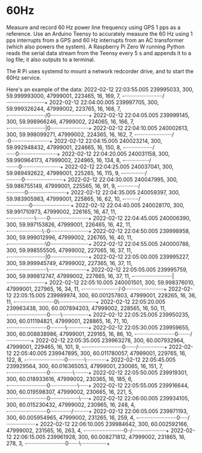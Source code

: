 # 60Hz
Measure and record 60 Hz power line frequency using GPS 1 pps as a reference.
Use an Arduino Teensy to accurately measure the 60 Hz using 1 pps interrupts from a GPS and 60 Hz interrupts from an AC transformer (which also powers the system).
A Raspberry Pi Zero W running Python reads the serial data stream from the Teensy every 5 s and appends it to a log file; it also outputs to a terminal.

The R Pi uses systemd to mount a network redcorder drive, and to start the 60Hz service.


Here's an example of the data:
2022-02-12 22:03:55.005  239995033,    300, 59.999993000,  47999001,    223465,  16,   169,   7, -·························/·························+
2022-02-12 22:04:00.005  239997705,    300, 59.999326244,  47999002,    223765,  16,   168,   7, -························/0·························+
2022-02-12 22:04:05.005  239999145,    300, 59.998966246,  47999002,    224065,  16,   166,   7, -························|0·························+
2022-02-12 22:04:10.005  240002613,    300, 59.998099271,  47999002,    224365,  16,   162,   7, -·······················/·0·························+
2022-02-12 22:04:15.005  240023214,    300, 59.992948432,  47999001,    224665,  16,   150,   8, -··················/······0·························+
2022-02-12 22:04:20.005  240031158,    300, 59.990964173,  47999002,    224965,  16,   134,   8, -················/········0·························+
2022-02-12 22:04:25.005  240037041,    300, 59.989492622,  47999001,    225265,  16,   115,   9, -··············/··········0·························+
2022-02-12 22:04:30.005  240047995,    300, 59.986755149,  47999001,    225565,  16,    91,   9, -············/············0·························+
2022-02-12 22:04:35.005  240059397,    300, 59.983905983,  47999001,    225865,  16,    62,  10, -·········/···············0·························+
2022-02-12 22:04:40.005  240028170,    300, 59.991710973,  47999002,    226165,  16,    47,  11, -·················\·······0·························+
2022-02-12 22:04:45.005  240006390,    300, 59.997153826,  47999001,    226465,  16,    42,  11, -······················\··0·························+
2022-02-12 22:04:50.005  239998958,    300, 59.999012996,  47999002,    226765,  16,    40,  11, -························\0·························+
2022-02-12 22:04:55.005  240000788,    300, 59.998555505,  47999002,    227065,  16,    37,  11, -························|0·························+
2022-02-12 22:05:00.005  239995227,    300, 59.999945749,  47999002,    227365,  16,    37,  11, -·························\·························+
2022-02-12 22:05:05.005  239995759,    300, 59.999812747,  47999002,    227665,  16,    37,  11, -·························|·························+
2022-02-12 22:05:10.005  240001501,    300, 59.998376010,  47999001,    227965,  16,    34,  11, -·······················/·0·························+
2022-02-12 22:05:15.005  239989974,    300, 60.001257803,  47999001,    228265,  16,    36,  11, -·························0\························+
2022-02-12 22:05:20.005  239963438,    300, 60.007894203,  47999002,    228565,  16,    50,  11, -·························0·······\·················+
2022-02-12 22:05:25.005  239950235,    300, 60.011194821,  47999001,    228865,  16,    71,  10, -·························0··········\··············+
2022-02-12 22:05:30.005  239959655,    300, 60.008838986,  47999001,    229165,  16,    86,  10, -·························0········/················+
2022-02-12 22:05:35.005  239963278,    300, 60.007932964,  47999001,    229465,  16,   101,   9, -·························0·······/·················+
2022-02-12 22:05:40.005  239947895,    300, 60.011780057,  47999001,    229765,  16,   122,   8, -·························0···········\·············+
2022-02-12 22:05:45.005  239929564,    300, 60.016365053,  47999001,    230065,  16,   151,   7, -·························0···············\·········+
2022-02-12 22:05:50.005  239919301,    300, 60.018933616,  47999002,    230365,  16,   185,   6, -·························0··················\······+
2022-02-12 22:05:55.005  239916644,    300, 60.019598307,  47999002,    230665,  16,   221,   5, -·························0···················\·····+
2022-02-12 22:06:00.005  239934105,    300, 60.015230432,  47999002,    230965,  16,   248,   4, -·························0··············/··········+
2022-02-12 22:06:05.005  239971193,    300, 60.005954965,  47999002,    231265,  16,   259,   4, -·························0·····/···················+
2022-02-12 22:06:10.005  239984642,    300, 60.002592166,  47999002,    231565,  16,   263,   4, -·························0··/······················+
2022-02-12 22:06:15.005  239961928,    300, 60.008271812,  47999002,    231865,  16,   278,   3, -·························0·······\·················+
